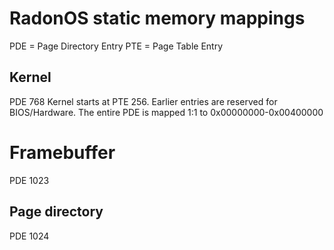 # RadonOS static memory mappings

PDE = Page Directory Entry
PTE = Page Table Entry

## Kernel

PDE 768
Kernel starts at PTE 256. Earlier entries are reserved for BIOS/Hardware.
The entire PDE is mapped 1:1 to 0x00000000-0x00400000

# Framebuffer

PDE 1023

## Page directory

PDE 1024
